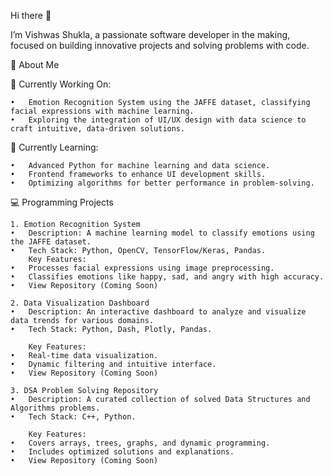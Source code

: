 Hi there 👋

I’m Vishwas Shukla, a passionate software developer in the making, focused on building innovative projects and solving problems with code.

🌟 About Me

🔭 Currently Working On:

	•	Emotion Recognition System using the JAFFE dataset, classifying facial expressions with machine learning.
	•	Exploring the integration of UI/UX design with data science to craft intuitive, data-driven solutions.
 
🌱 Currently Learning:

	•	Advanced Python for machine learning and data science.
	•	Frontend frameworks to enhance UI development skills.
	•	Optimizing algorithms for better performance in problem-solving.

💻 Programming Projects

	1. Emotion Recognition System
	•	Description: A machine learning model to classify emotions using the JAFFE dataset.
	•	Tech Stack: Python, OpenCV, TensorFlow/Keras, Pandas.
		Key Features:
	•	Processes facial expressions using image preprocessing.
	•	Classifies emotions like happy, sad, and angry with high accuracy.
	•	View Repository (Coming Soon)
 
	2. Data Visualization Dashboard
	•	Description: An interactive dashboard to analyze and visualize data trends for various domains.
	•	Tech Stack: Python, Dash, Plotly, Pandas.
 
		Key Features:
	•	Real-time data visualization.
	•	Dynamic filtering and intuitive interface.
	•	View Repository (Coming Soon)
 
	3. DSA Problem Solving Repository
	•	Description: A curated collection of solved Data Structures and Algorithms problems.
	•	Tech Stack: C++, Python.
 
		Key Features:
	•	Covers arrays, trees, graphs, and dynamic programming.
	•	Includes optimized solutions and explanations.
	•	View Repository (Coming Soon)
 

